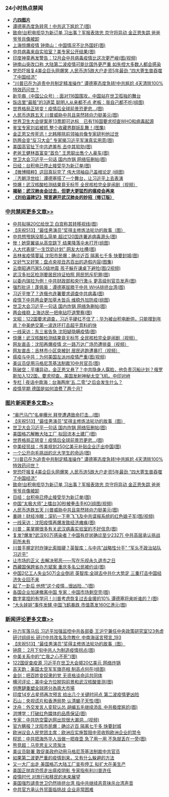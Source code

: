 <div class="catlist">
<h3>24小时热点禁闻</h3>
<ul>
<li><b><a href="64photo" target="_blank">六四图片</a></b></li>
<li><a href="https://github.com/fqnews/bnews/blob/master/cbnews/20200518/1330380.md">谭德塞态度急转弯！中共这下尴尬了(图)</a></li>
<li><a href="https://github.com/fqnews/bnews/blob/master/topimagenews/20200518/1330475.md">致命!台积电拒华为新订单 习出事？军报表效忠 京守将异动 金正恩失踪 爸爸爷爷肖像被卸</a></li>
<li><a href="https://github.com/fqnews/bnews/blob/master/cbnews/20200518/1330449.md">上海惊爆疫情 钟南山：中国情况不比外国好(图)</a></li>
<li><a href="https://github.com/fqnews/bnews/blob/master/cnnews/20200518/1330428.md">中共病毒来自实验室？美专家公开结果(图)</a></li>
<li><a href="https://github.com/fqnews/bnews/blob/master/cnnews/20200518/1330415.md">印度神童再发警告：12月会中共病毒疫情比这次更严峻(图/视频)</a></li>
<li><a href="https://github.com/fqnews/bnews/blob/master/cbnews/20200518/1330562.md">钟南山突改口称 大陆第二波疫情可能比国外更严重 如失控大多数人都会感染</a></li>
<li><a href="https://github.com/fqnews/bnews/blob/master/topimagenews/20200518/1330488.md">党恐吓报复4美企巨头网爆笑 人民币连5跌大户走资5年最劲 “四大寄生兽吞噬了中国经济”</a></li>
<li><a href="https://github.com/fqnews/bnews/blob/master/topimagenews/20200518/1330550.md">"川普已在为追责中共制定精准操作” 谭德塞态度急转!中共尴尬 4天清除100%特效药问世？</a></li>
<li><a href="https://github.com/fqnews/bnews/blob/master/baitai/20200519/1330678.md">新华裔（中国公众号）: 面对116国围攻，中国站在世卫孤独的舞台</a></li>
<li><a href="https://github.com/fqnews/bnews/blob/master/lifebaike/20200518/1330419.md">饭店里“最脏”的3道菜 聪明人从来都不点 老板：我自己都不吃(组图)</a></li>
<li><a href="https://github.com/fqnews/bnews/blob/master/topimagenews/20200519/1330659.md">世界格局正转变！疫情后全球前景恐更悲…(图)</a></li>
<li><a href="https://github.com/fqnews/bnews/blob/master/topimagenews/20200518/1330377.md">人民币连跌五天 川普威胁中共且突然转向力挺美元(图)</a></li>
<li><a href="https://github.com/fqnews/bnews/blob/master/headline/20200518/1330542.md">世界卫生大会提案差13票即可达标　已有116国要求彻查WHO和病毒起源</a></li>
<li><a href="https://github.com/fqnews/bnews/blob/master/cnnews/20200518/1330454.md">鉴宝专家刘岩被抓 整个收藏界群妖乱舞！(图集)</a></li>
<li><a href="https://github.com/fqnews/bnews/blob/master/baitai/20200518/1330457.md">金正恩又传死讯！北韩移除前领袖肖像专家研判他过世</a></li>
<li><a href="https://github.com/fqnews/bnews/blob/master/cbnews/20200518/1330489.md">防两会变“反习大会” 专家揭习近平军演真实用意(图)</a></li>
<li><a href="https://github.com/fqnews/bnews/blob/master/cbnews/20200518/1330461.md">美国高官扯下中共遮羞布 击中其软肋(图)</a></li>
<li><a href="https://github.com/fqnews/bnews/blob/master/cnnews/20200518/1330432.md">老爸王健林首富变“首负” 王思聪出售个人豪车(图)</a></li>
<li><a href="https://github.com/fqnews/bnews/blob/master/topimagenews/20200519/1330809.md">世卫大会习近平一句话 国内炸锅 网络狂删帖(图)</a></li>
<li><a href="https://github.com/fqnews/bnews/blob/master/topimagenews/20200518/1330411.md">日经：台积电已停止接受华为新订单(图)</a></li>
<li><a href="https://github.com/fqnews/bnews/blob/master/comments/20200518/1330381.md">【微博精粹】这回真玩完了 伟大领袖自己盖棺论定 (组图)</a></li>
<li><a href="https://github.com/fqnews/bnews/blob/master/ssgc/20200519/1330688.md">〖兲朝浮世绘〗谭德塞搭了一个舞台，让习近平上去表演</a></li>
<li><a href="https://github.com/fqnews/bnews/blob/master/cbnews/20200519/1330733.md">惊爆！武汉核酸检测结果竟无标签 全民核检完全是闹剧（视频）</a></li>
<li><b><a href="https://github.com/fqnews/bnews/blob/master/comments/20200211/1275071.md" target="_blank">揭秘：武汉肺炎会过去，但更大更猛烈的瘟疫会再来</a></b></li>
<li><b><a href="https://github.com/fqnews/bnews/blob/master/comments/20200207/1272816.md" target="_blank">《刘伯温碑记》预言避开武汉肺炎的妙招（修订版）</a></b></li>
</ul>
</div>

<div class="catlist">
<h3><a href="https://github.com/fqnews/bnews/blob/master/cbnews/" target="_blank">中共禁闻</a><span><a href="https://github.com/fqnews/bnews/blob/master/cbnews/" target="_blank" rel="nofollow">更多文章>></a></span></h3>
<ul>
<li><a href="https://github.com/fqnews/bnews/blob/master/cbnews/20200519/1330874.md" target="_blank">中共拟捐20亿给世卫 白宫称其转移视线(图)</a></li>
<li><a href="https://github.com/fqnews/bnews/blob/master/comments/20200519/1330603.md" target="_blank">【庆祝513】“最佳男演员”奖得主修炼法轮功的故事（图）</a></li>
<li><a href="https://github.com/fqnews/bnews/blob/master/cbnews/20200519/1330870.md" target="_blank">中共想甩锅没那么简单 超过120国连署追病毒源头(图)</a></li>
<li><a href="https://github.com/fqnews/bnews/blob/master/cbnews/20200519/1330867.md" target="_blank">惨！她穿翼装从高空跳下 结果降落伞未打开(组图)</a></li>
<li><a href="https://github.com/fqnews/bnews/blob/master/cbnews/20200519/1330863.md" target="_blank">人大代表提“一生饮奶计划” 网友大吐槽(图)</a></li>
<li><a href="https://github.com/fqnews/bnews/blob/master/cbnews/20200519/1330847.md" target="_blank">吉林省疫情蔓延 沈阳市民爆：确诊近百 隔离七千多 快要封城(图)</a></li>
<li><a href="https://github.com/fqnews/bnews/blob/master/cbnews/20200519/1330829.md" target="_blank">又好气又好笑：盘点央视丑态百出的造假内容(图集)</a></li>
<li><a href="https://github.com/fqnews/bnews/blob/master/cbnews/20200519/1330828.md" target="_blank">云南昭通巧家5.0级地震 孩子躲在课桌下避险(图/2视频)</a></li>
<li><a href="https://github.com/fqnews/bnews/blob/master/cbnews/20200519/1330827.md" target="_blank">武汉多社区检测要居民持证拍照 网民怒斥犯罪(图)</a></li>
<li><a href="https://github.com/fqnews/bnews/blob/master/cbnews/20200519/1330811.md" target="_blank">以委内瑞拉为例！中共财政部和央行激斗 更高级别官员发声(图)</a></li>
<li><a href="https://github.com/fqnews/bnews/blob/master/cbnews/20200519/1330810.md" target="_blank">强烈批评！蓬佩奥：谭德塞屈膝于中共 WHA排挤台湾(图)</a></li>
<li><a href="https://github.com/fqnews/bnews/blob/master/cbnews/20200519/1330794.md" target="_blank">习近平惨了？连俄也连署要求调查中共病毒(图)</a></li>
<li><a href="https://github.com/fqnews/bnews/blob/master/cbnews/20200519/1330793.md" target="_blank">疫情下中共两会更加草木皆兵 维稳外加防疫(组图)</a></li>
<li><a href="https://github.com/fqnews/bnews/blob/master/cbnews/20200519/1330782.md" target="_blank">世卫大会习近平一句话 国内炸锅 网络急删帖(图)</a></li>
<li><a href="https://github.com/fqnews/bnews/blob/master/cbnews/20200519/1330777.md" target="_blank">两会维稳 上海访民一把电钻吓退警察(图)</a></li>
<li><a href="https://github.com/fqnews/bnews/blob/master/cbnews/20200519/1330764.md" target="_blank">文昭：122国要求调查，习近平硬扛不住了；华为被台积电断供，只能撑到年底？中美绝交第一波连环打击超乎意料的快</a></li>
<li><a href="https://github.com/fqnews/bnews/blob/master/cbnews/20200519/1330761.md" target="_blank">一线采访：东三省告急 沈阳疑隐瞒疫情(图)</a></li>
<li><a href="https://github.com/fqnews/bnews/blob/master/cbnews/20200519/1330733.md" target="_blank">惊爆！武汉核酸检测结果竟无标签 全民核检完全是闹剧（视频）</a></li>
<li><a href="https://github.com/fqnews/bnews/blob/master/cbnews/20200519/1330732.md" target="_blank">网友直击：沈阳再爆疫情 北一路万达广场恐遭排查（视频）</a></li>
<li><a href="https://github.com/fqnews/bnews/blob/master/cbnews/20200519/1330731.md" target="_blank">网友直击：吉林市小区突被封 居民逃跑遭暴打（视频）</a></li>
<li><a href="https://github.com/fqnews/bnews/blob/master/cbnews/20200519/1330723.md" target="_blank">瘟疫与中共：为何美国左派州疫情严重(图/视频)</a></li>
<li><a href="https://github.com/fqnews/bnews/blob/master/cbnews/20200519/1330722.md" target="_blank">美议员促用马格尼茨基法制裁10中共官员(图)</a></li>
<li><a href="https://github.com/fqnews/bnews/blob/master/cbnews/20200519/1330720.md" target="_blank">陈破空：平壤异动，金正恩又悬了？中共隐身人露脸，他负责沉船计划？俄罗斯加入122国，要求彻查。美国发射神秘太空飞机。中印对峙</a></li>
<li><a href="https://github.com/fqnews/bnews/blob/master/cbnews/20200519/1330699.md" target="_blank">专栏 | 夜话中南海：台海两岸‘五.二零“之后会发生什么？</a></li>
<li><a href="https://github.com/fqnews/bnews/blob/master/cbnews/20200518/1330602.md" target="_blank">疫情早期 德国是如何浪费了两个月?</a></li>

</ul>
</div>
<div class="catlist">
<h3><a href="https://github.com/fqnews/bnews/blob/master/topimagenews/" target="_blank">图片新闻</a><span><a href="https://github.com/fqnews/bnews/blob/master/topimagenews/" target="_blank" rel="nofollow">更多文章>></a></span></h3>
<ul>
<li><a href="https://github.com/fqnews/bnews/blob/master/topimagenews/20200519/1330873.md" target="_blank">“奥巴马门”名单曝光 拜登遭遇致命打击…(图)</a></li>
<li><a href="https://github.com/fqnews/bnews/blob/master/comments/20200519/1330603.md" target="_blank">【庆祝513】“最佳男演员”奖得主修炼法轮功的故事（图）</a></li>
<li><a href="https://github.com/fqnews/bnews/blob/master/topimagenews/20200519/1330809.md" target="_blank">世卫大会习近平一句话 国内炸锅 网络狂删帖(图)</a></li>
<li><a href="https://github.com/fqnews/bnews/blob/master/topimagenews/20200519/1330755.md" target="_blank">美国格芯解散大陆工厂 拟回流本土建厂(图)</a></li>
<li><a href="https://github.com/fqnews/bnews/blob/master/topimagenews/20200519/1330659.md" target="_blank">世界格局正转变！疫情后全球前景恐更悲…(图)</a></li>
<li><a href="https://github.com/fqnews/bnews/blob/master/topimagenews/20200519/1330646.md" target="_blank">中美经贸战：传美规划250亿美元补贴企业迁出中国(图)</a></li>
<li><a href="https://github.com/fqnews/bnews/blob/master/topimagenews/20200518/1330567.md" target="_blank">一个公开向毛挑战的北大学生的命运(图)</a></li>
<li><a href="https://github.com/fqnews/bnews/blob/master/topimagenews/20200518/1330550.md" target="_blank">&#8220;川普已在为追责中共制定精准操作” 谭德塞态度急转!中共尴尬 4天清除100%特效药问世？</a></li>
<li><a href="https://github.com/fqnews/bnews/blob/master/topimagenews/20200518/1330488.md" target="_blank">党恐吓报复4美企巨头网爆笑 人民币连5跌大户走资5年最劲 “四大寄生兽吞噬了中国经济”</a></li>
<li><a href="https://github.com/fqnews/bnews/blob/master/topimagenews/20200518/1330475.md" target="_blank">致命!台积电拒华为新订单 习出事？军报表效忠 京守将异动 金正恩失踪 爸爸爷爷肖像被卸</a></li>
<li><a href="https://github.com/fqnews/bnews/blob/master/topimagenews/20200518/1330411.md" target="_blank">日经：台积电已停止接受华为新订单(图)</a></li>
<li><a href="https://github.com/fqnews/bnews/blob/master/topimagenews/20200518/1330391.md" target="_blank">中国“太极大师”上擂台30秒被拳击手KO(组图/视频)</a></li>
<li><a href="https://github.com/fqnews/bnews/blob/master/topimagenews/20200518/1330377.md" target="_blank">人民币连跌五天 川普威胁中共且突然转向力挺美元(图)</a></li>
<li><a href="https://github.com/fqnews/bnews/blob/master/topimagenews/20200518/1330357.md" target="_blank">重磅！财经冷眼：深扒一下李飞飞及中共谍报系统的红色娘子军(图/视频)</a></li>
<li><a href="https://github.com/fqnews/bnews/blob/master/topimagenews/20200518/1330284.md" target="_blank">一线采访：沈阳疫情再爆发致经济瘫痪(图)</a></li>
<li><a href="https://github.com/fqnews/bnews/blob/master/topimagenews/20200518/1330283.md" target="_blank">川普：美掌握很多有关武汉病毒实验室的不好信息(图)</a></li>
<li><a href="https://github.com/fqnews/bnews/blob/master/topimagenews/20200518/1330185.md" target="_blank">复发?爆发?武汉60万感染者？中国有症状确诊至少232万 中共高层承认挑战前所未有</a></li>
<li><a href="https://github.com/fqnews/bnews/blob/master/topimagenews/20200517/1330104.md" target="_blank">川普手握定时炸弹比索赔硬？英智库：与中共&#8221;战略性分手&#8221; “军头不政治站队习近平”</a></li>
<li><a href="https://github.com/fqnews/bnews/blob/master/topimagenews/20200517/1330090.md" target="_blank">让市场的正义 去解决邪恶——写在乐视永久退市之日</a></li>
<li><a href="https://github.com/fqnews/bnews/blob/master/topimagenews/20200517/1330070.md" target="_blank">西藏国保跨省办方斌案 重庆多名公民被约谈(图)</a></li>
<li><a href="https://github.com/fqnews/bnews/blob/master/topimagenews/20200517/1330058.md" target="_blank">中国2亿工人失业50万企业倒闭 英智库:全球去中共化大势定 三重打击中国经济失业回不来</a></li>
<li><a href="https://github.com/fqnews/bnews/blob/master/topimagenews/20200517/1330052.md" target="_blank">起了一卦后 他想“这个疫情&#8230;很凶险…”(图)</a></li>
<li><a href="https://github.com/fqnews/bnews/blob/master/topimagenews/20200517/1330051.md" target="_blank">各国企业加速撤离中国 专家：中国市场剩空壳(图)</a></li>
<li><a href="https://github.com/fqnews/bnews/blob/master/topimagenews/20200517/1330042.md" target="_blank">数字拿捏的有学问！川普考虑恢复过去金援的10% 谭德塞将来听谁的？(图)</a></li>
<li><a href="https://github.com/fqnews/bnews/blob/master/topimagenews/20200517/1330028.md" target="_blank">“大头娃娃”事件发酵 中国飞鹤暴跌 市值蒸发160亿港元(图)</a></li>

</ul>
</div>
<div class="catlist">
<h3><a href="https://github.com/fqnews/bnews/blob/master/comments/" target="_blank">新闻评论</a><span><a href="https://github.com/fqnews/bnews/blob/master/comments/" target="_blank" rel="nofollow">更多文章>></a></span></h3>
<ul>
<li><a href="https://github.com/fqnews/bnews/blob/master/comments/20200519/1330884.md" target="_blank">孙力军落马后 习近平加强监控中共各部委 王沪宁兼任中央政策研究室123务虚研讨组组长 研讨中共改名及宗教化 中南海谣言预言_193</a></li>
<li><a href="https://github.com/fqnews/bnews/blob/master/comments/20200519/1330603.md" target="_blank">【庆祝513】“最佳男演员”奖得主修炼法轮功的故事（图）</a></li>
<li><a href="https://github.com/fqnews/bnews/blob/master/comments/20200519/1330864.md" target="_blank">钟原： 2月下旬中共人为制造疫情拐点(图)</a></li>
<li><a href="https://github.com/fqnews/bnews/blob/master/comments/20200519/1330862.md" target="_blank">中美关系中的“亡我之心不死”(图)</a></li>
<li><a href="https://github.com/fqnews/bnews/blob/master/comments/20200519/1330861.md" target="_blank">122国促查疫源 习近平在世卫大会掷20亿美元 网络炸锅</a></li>
<li><a href="https://github.com/fqnews/bnews/blob/master/comments/20200519/1330836.md" target="_blank">高天韵：美国太空军军旗亮相 制高点何在(组图)</a></li>
<li><a href="https://github.com/fqnews/bnews/blob/master/comments/20200519/1330835.md" target="_blank">金剑：把百姓变奴隶的党 无资格谈命运共同体</a></li>
<li><a href="https://github.com/fqnews/bnews/blob/master/comments/20200519/1330834.md" target="_blank">横河评论：美中全方位脱钩前景和武汉核酸普测(图)</a></li>
<li><a href="https://github.com/fqnews/bnews/blob/master/comments/20200519/1330826.md" target="_blank">供應鏈重塑全球將分為兩大市場</a></li>
<li><a href="https://github.com/fqnews/bnews/blob/master/comments/20200519/1330825.md" target="_blank">印度14岁占星师再次预言 给出几个关键时间点 第二波疫情更凶险</a></li>
<li><a href="https://github.com/fqnews/bnews/blob/master/comments/20200519/1330818.md" target="_blank">石山：央视谎片和香港局势 认清蝎子天性(图)</a></li>
<li><a href="https://github.com/fqnews/bnews/blob/master/comments/20200519/1330817.md" target="_blank">沈舟：外交发言人变软认怂 胡编五毛继续添乱 中共极度尴尬(图)</a></li>
<li><a href="https://github.com/fqnews/bnews/blob/master/comments/20200519/1330816.md" target="_blank">洪博学：打破红色媒体的品质保证(图)</a></li>
<li><a href="https://github.com/fqnews/bnews/blob/master/comments/20200519/1330804.md" target="_blank">专家：中共防空雷达网出现很大漏洞…(视频)</a></li>
<li><a href="https://github.com/fqnews/bnews/blob/master/comments/20200519/1330791.md" target="_blank">官方瞒报？沈阳市民爆：确诊近百 隔离七千多 快要封城</a></li>
<li><a href="https://github.com/fqnews/bnews/blob/master/comments/20200519/1330790.md" target="_blank">欧洲议会人民党团主席：欧洲应实施暂阻中资收购欧洲企业的禁令</a></li>
<li><a href="https://github.com/fqnews/bnews/blob/master/comments/20200519/1330786.md" target="_blank">程凯：中共把海外华人当做一把夜壶 急了用一用 不急就丢在一旁(图)</a></li>
<li><a href="https://github.com/fqnews/bnews/blob/master/comments/20200519/1330785.md" target="_blank">熊竞超：马克思主义须淘汰</a></li>
<li><a href="https://github.com/fqnews/bnews/blob/master/comments/20200519/1330781.md" target="_blank">美议员联署 敦促美政府动用马格尼茨基法制裁中共官员</a></li>
<li><a href="https://github.com/fqnews/bnews/blob/master/comments/20200519/1330780.md" target="_blank">如果第二波更严重的疫情到来，又有什么躲避的方法</a></li>
<li><a href="https://github.com/fqnews/bnews/blob/master/comments/20200519/1330774.md" target="_blank">又一大厂出走 美国格芯大陆工厂宣布停工 拟扩大在美生产</a></li>
<li><a href="https://github.com/fqnews/bnews/blob/master/comments/20200519/1330769.md" target="_blank">美国正抛弃恐慌走出瘟疫阴影 专家指有利川普连任</a></li>
<li><a href="https://github.com/fqnews/bnews/blob/master/comments/20200519/1330765.md" target="_blank">疫情时代 对旅行和移民的未来展望</a></li>
<li><a href="https://github.com/fqnews/bnews/blob/master/comments/20200519/1330760.md" target="_blank">美国强烈谴责世卫仍然排挤台湾  指中共继续恶意抹杀台湾声音</a></li>
<li><a href="https://github.com/fqnews/bnews/blob/master/comments/20200519/1330759.md" target="_blank">中共官方承认外贸面临挑战 企业非常困难</a></li>

</ul>
</div>